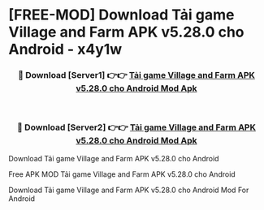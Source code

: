# [FREE-MOD] Download Tải game Village and Farm APK v5.28.0 cho Android - x4y1w


<div align="center">
<h3>🔴 Download [Server1] 👉👉 <a href="https://apk-comot.site?title=Tải_game_Village_and_Farm_APK_v5.28.0_cho_Android">Tải game Village and Farm APK v5.28.0 cho Android Mod Apk</a></h3><br>

<h3>🔴 Download [Server2] 👉👉 <a href="https://apk-comot.site?title=Tải_game_Village_and_Farm_APK_v5.28.0_cho_Android">Tải game Village and Farm APK v5.28.0 cho Android Mod Apk</a></h3>
</div>



Download Tải game Village and Farm APK v5.28.0 cho Android 

Free APK MOD Tải game Village and Farm APK v5.28.0 cho Android 

Download Tải game Village and Farm APK v5.28.0 cho Android Mod For Android
